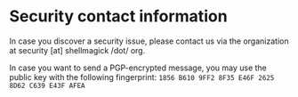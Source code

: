 # Security contact information

In case you discover a security issue, please contact us via the organization at security [at] shellmagick /dot/ org.

In case you want to send a PGP-encrypted message, you may use the public key with the following fingerprint:
`1856 B610 9FF2 8F35 E46F 2625 8D62 C639 E43F AFEA`
